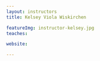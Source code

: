 ```yaml
---
layout: instructors
title: Kelsey Viola Wiskirchen

featureImg: instructor-kelsey.jpg
teaches:

website:

---
```

